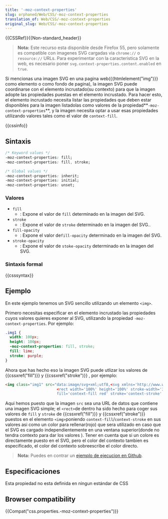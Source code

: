 ```yaml
---
title: '-moz-context-properties'
slug: orphaned/Web/CSS/-moz-context-properties
translation_of: Web/CSS/-moz-context-properties
original_slug: Web/CSS/-moz-context-properties
---
```

{{CSSRef}}{{Non-standard_header}}

> **Nota:** Este recurso esta disponible desde Firefox 55, pero solamente es compatible con imagenes SVG cargadas via `chrome://` o `resource://` URLs. Para experimentar con la caracteristica SVG en la web, es necesario poner `svg.context-properties.content.enabled` en `true`.

Si mencionas una imagen SVG en una pagina web({{htmlelement("img")}} como elemento o como fondo de pagina), la imagen SVG puede coordinarse con el elemento incrustado(su contexto) para que la imagen adopte las propiedades puestas en el elemento incrustado. Para hacer esto, el elemento incrustado necesita listar las propiedades que deben estar disponibles para la imagen listadolas como valores de la propiedad**`-moz-context-properties`**, y la imagen necesita optar a usar esas propiedades utilizando valores tales como el valor de `context-fill`.

{{cssinfo}}

## Sintaxis

```css
/* Keyword values */
-moz-context-properties: fill;
-moz-context-properties: fill, stroke;

/* Global values */
-moz-context-properties: inherit;
-moz-context-properties: initial;
-moz-context-properties: unset;
```

### Valores

- `fill`
  - : Expone el valor de `fill` determinado en la imagen del SVG.
- `stroke`
  - : Expone el valor de `stroke` determinado en la imagen del SVG..
- `fill-opacity`
  - : Expone el valor de`fill-opacity` determinado en la imagen del SVG.
- `stroke-opacity`
  - : Expone el valor de `stoke-opacity` determinado en la imagen del SVG.

### Sintaxis formal

{{csssyntax}}

## Ejemplo

En este ejemplo tenemos un SVG sencillo utilizando un elemento `<img>`.

Primero necesitas especificar en el elemento incrustado las propiedades cuyos valores quieres exponer al SVG, utilizando la propiedad `-moz-context-properties`. Por ejemplo:

```css
.img1 {
  width: 100px;
  height: 100px;
  -moz-context-properties: fill, stroke;
  fill: lime;
  stroke: purple;
}
```

Ahora que has hecho eso la imagen SVG puede utlizar los valores de {{cssxref("fill")}} y {{cssxref("stroke")}} , por ejemplo:

```html
<img class="img1" src="data:image/svg+xml;utf8,<svg xmlns='http://www.w3.org/2000/svg'>
                       <rect width='100%' height='100%' stroke-width='30px'
                       fill='context-fill red' stroke='context-stroke' fill-opacity='0.5'/></svg>">
```

Aqui hemos puesto que la imagen `src` sea una URL de datos que contiene una imagen SVG simple; el `<rect>`de dentro ha sido hecho para coger sus valores de `fill` y `stroke` de {{cssxref("fill")}} y {{cssxref("stroke")}} puestos en el elemento `<img>`poniendo `context-fill`/`context-stroke` en sus valores asi como un color para rellenar(rojo) que sera utilizado en caso que el SVG es cargado independientemente en una ventana superior(donde no tendra contexto para dar los valores ). Tener en cuenta que si un colore es directamente puesto en el SVG, pero el color del contexto tambien es especificado, el color del contexto sobreescribe el color directo.

> **Nota:** Puedes en contrar un [ejemplo de ejecucion en Github](https://mdn.github.io/css-examples/moz-context-properties/).

## Especificaciones

Esta propiedad no esta definida en ningun estándar de CSS

## Browser compatibility

{{Compat("css.properties.-moz-context-properties")}}
